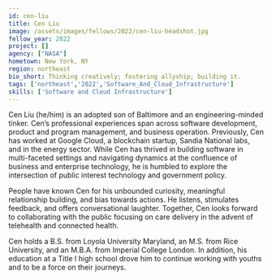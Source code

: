 ```yaml
---
id: cen-liu
title: Cen Liu
image: /assets/images/fellows/2022/cen-liu-headshot.jpg
fellow_year: 2022
project: []
agency: ["NASA"]
hometown: New York, NY
region: northeast
bio_short: Thinking creatively; fostering allyship; building it.
tags: ['northeast','2022','Software_And_Cloud_Infrastructure']
skills: ['Software and Cloud Infrastructure']
---
```


Cen Liu (he/him) is an adopted son of Baltimore and an engineering-minded tinker. Cen’s professional experiences span across software development, product and program management, and business operation. Previously, Cen has worked at Google Cloud, a blockchain startup, Sandia National labs, and in the energy sector. While Cen has thrived in building software in multi-faceted settings and navigating dynamics at the confluence of business and enterprise technology, he is humbled to explore the intersection of public interest technology and government policy.

People have known Cen for his unbounded curiosity, meaningful relationship building, and bias towards actions. He listens, stimulates feedback, and offers conversational laughter. Together, Cen looks forward to collaborating with the public focusing on care delivery in the advent of telehealth and connected health.

Cen holds a B.S. from Loyola University Maryland, an M.S. from Rice University, and an M.B.A. from Imperial College London. In addition, his education at a Title I high school drove him to continue working with youths and to be a force on their journeys.
